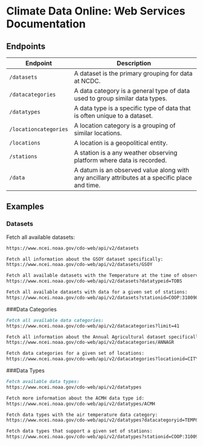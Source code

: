 # Climate Data Online: Web Services Documentation

## Endpoints

| Endpoint             | Description |
|----------------------|-------------|
| `/datasets`          | A dataset is the primary grouping for data at NCDC. |
| `/datacategories`    | A data category is a general type of data used to group similar data types. |
| `/datatypes`         | A data type is a specific type of data that is often unique to a dataset. |
| `/locationcategories`| A location category is a grouping of similar locations. |
| `/locations`         | A location is a geopolitical entity. |
| `/stations`          | A station is a any weather observing platform where data is recorded. |
| `/data`              | A datum is an observed value along with any ancillary attributes at a specific place and time. |

## Examples

### Datasets

Fetch all available datasets:
```markdown
https://www.ncei.noaa.gov/cdo-web/api/v2/datasets

Fetch all information about the GSOY dataset specifically:
https://www.ncei.noaa.gov/cdo-web/api/v2/datasets/GSOY

Fetch all available datasets with the Temperature at the time of observation (TOBS) data type:
https://www.ncei.noaa.gov/cdo-web/api/v2/datasets?datatypeid=TOBS

Fetch all available datasets with data for a given set of stations:
https://www.ncei.noaa.gov/cdo-web/api/v2/datasets?stationid=COOP:310090&stationid=COOP:310184&stationid=COOP:310212
```

###Data Categories
```markdown
Fetch all available data categories:
https://www.ncei.noaa.gov/cdo-web/api/v2/datacategories?limit=41

Fetch all information about the Annual Agricultural dataset specifically:
https://www.ncei.noaa.gov/cdo-web/api/v2/datacategories/ANNAGR

Fetch data categories for a given set of locations:
https://www.ncei.noaa.gov/cdo-web/api/v2/datacategories?locationid=CITY:US390029&locationid=FIPS:37
```

###Data Types
```markdown
Fetch available data types:
https://www.ncei.noaa.gov/cdo-web/api/v2/datatypes

Fetch more information about the ACMH data type id:
https://www.ncei.noaa.gov/cdo-web/api/v2/datatypes/ACMH

Fetch data types with the air temperature data category:
https://www.ncei.noaa.gov/cdo-web/api/v2/datatypes?datacategoryid=TEMP&limit=56

Fetch data types that support a given set of stations:
https://www.ncei.noaa.gov/cdo-web/api/v2/datatypes?stationid=COOP:310090&stationid=COOP:310184&stationid=COOP:310212
```




